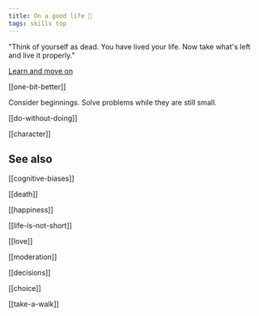```yaml
---
title: On a good life 🌱
tags: skills top
---
```


"Think of yourself as dead. You have lived your life. Now take what's left and live it properly."

[Learn and move on](/the-past)

[[one-bit-better]]  

Consider beginnings. Solve problems while they are still small.

[[do-without-doing]] 

[[character]]

## See also 

[[cognitive-biases]] 

[[death]]

[[happiness]]

[[life-is-not-short]] 

[[love]]

[[moderation]]

[[decisions]]

[[choice]]

[[take-a-walk]]
